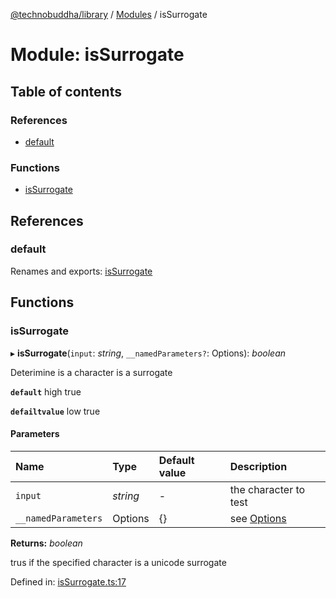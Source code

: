 [@technobuddha/library](../..) / [Modules](../Modules.md) / isSurrogate

# Module: isSurrogate

## Table of contents

### References

- [default](issurrogate.md#default)

### Functions

- [isSurrogate](issurrogate.md#issurrogate)

## References

### default

Renames and exports: [isSurrogate](issurrogate.md#issurrogate)

## Functions

### isSurrogate

▸ **isSurrogate**(`input`: *string*, `__namedParameters?`: Options): *boolean*

Deterimine is a character is a surrogate

**`default`** high true

**`defailtvalue`** low true

#### Parameters

| Name | Type | Default value | Description |
| :------ | :------ | :------ | :------ |
| `input` | *string* | - | the character to test |
| `__namedParameters` | Options | {} | see [Options](almostequals.md#options) |

**Returns:** *boolean*

trus if the specified character is a unicode surrogate

Defined in: [isSurrogate.ts:17](../../src/isSurrogate.ts#L17)
